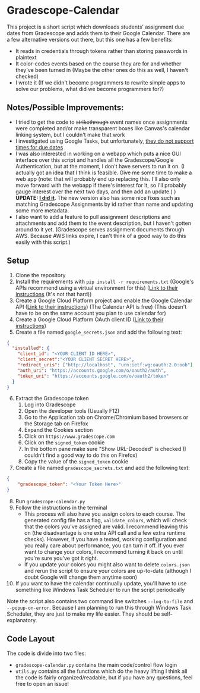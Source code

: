 # Gradescope-Calendar
This project is a short script which downloads students' assignment due dates from Gradescope and adds them to their Google Calendar. There are a few alternative versions out there, but this one has a few benefits:
* It reads in credentials through tokens rather than storing passwords in plaintext
* It color-codes events based on the course they are for and whether they've been turned in (Maybe the other ones do this as well, I haven't checked)
* I wrote it (If we didn't become programmers to rewrite simple apps to solve our problems, what did we become programmers for?)

## Notes/Possible Improvements:
* I tried to get the code to ~~strikethrough~~ event names once assignments were completed and/or make transparent boxes like Canvas's calendar linking system, but I couldn't make that work
* I investigated using Google Tasks, but unfortunately, [they do not support times for due dates](https://issuetracker.google.com/issues/149537960)
* I was also interested in working on a webapp which puts a nice GUI interface over this script and handles all the Gradescope/Google Authentication, but at the moment, I don't have servers to run it on. (I actually got an idea that I think is feasible. Give me some time to make a web app (note: that will probably end up replacing this. I'll also only move forward with the webapp if there's interest for it, so I'll probably gauge interest over the next two days, and then add an update.) ) **UPDATE: [I did it](https://github.com/CoolSpy3/coolspy3-gradescope-calendar)**. The new version also has some nice fixes such as matching Gradescope Assignments by id rather than name and updating some more metadata.
* I also want to add a feature to pull assignment descriptions and attachments and add them to the event description, but I haven't gotten around to it yet. (Gradescope serves assignment documents through AWS. Because AWS links expire, I can't think of a good way to do this easily with this script.)

## Setup
1. Clone the repository
2. Install the requirements with `pip install -r requirements.txt` (Google's APIs recommend using a virtual environment for this) ([Link to their instructions](https://github.com/googleapis/google-api-python-client/tree/main?tab=readme-ov-file#installation)  (It's not that hard))
3. Create a Google Cloud Platform project and enable the Google Calendar API ([Link to their instructions](https://developers.google.com/workspace/guides/create-project)) (The Calendar API is free) (This doesn't have to be on the same account you plan to use calendar for)
4. Create a Google Cloud Platform OAuth client ID ([Link to their instructions](https://developers.google.com/workspace/guides/create-credentials#desktop-app))
5. Create a file named `google_secrets.json` and add the following text:
``` Json
{
  "installed": {
    "client_id": "<YOUR CLIENT ID HERE>",
    "client_secret":"<YOUR CLIENT SECRET HERE>",
    "redirect_uris": ["http://localhost", "urn:ietf:wg:oauth:2.0:oob"],
    "auth_uri": "https://accounts.google.com/o/oauth2/auth",
    "token_uri": "https://accounts.google.com/o/oauth2/token"
  }
}
```
6. Extract the Gradescope token
    1. Log into Gradescope
    2. Open the developer tools (Usually F12)
    3. Go to the Application tab on Chrome/Chromium based browsers or the Storage tab on Firefox
    4. Expand the Cookies section
    5. Click on `https://www.gradescope.com`
    6. Click on the `signed_token` cookie
    7. In the bottom pane make sure "Show URL-Decoded" is checked (I couldn't find a good way to do this on Firefox)
    8. Copy the value of the `signed_token` cookie
7. Create a file named `gradescope_secrets.txt` and add the following text:
``` Json
{
    "gradescope_token": "<Your Token Here>"
}
```
8. Run `gradescope-calendar.py`
9. Follow the instructions in the terminal
    * This process will also have you assign colors to each course. The generated config file has a flag, `validate_colors`, which will check that the colors you've assigned are valid. I recommend leaving this on (the disadvantage is one extra API call and a few extra runtime checks). However, if you have a tested, working configuration and you really care about performance, you can turn it off. If you ever want to change your colors, I recommend turning it back on until you're sure you've got it right.
    * If you update your colors you might also want to delete `colors.json` and rerun the script to ensure your colors are up-to-date (although I doubt Google will change them anytime soon)
10. If you want to have the calendar continually update, you'll have to use something like Windows Task Scheduler to run the script periodically

Note the script also contains two command line switches `--log-to-file` and `--popup-on-error`. Because I am planning to run this through Windows Task Scheduler, they are just to make my life easier. They should be self-explanatory.

## Code Layout
The code is divide into two files:
* `gradescope-calendar.py` contains the main code/control flow login
* `utils.py` contains all the functions which do the heavy lifting
I think all the code is fairly organized/readable, but if you have any questions, feel free to open an issue!
